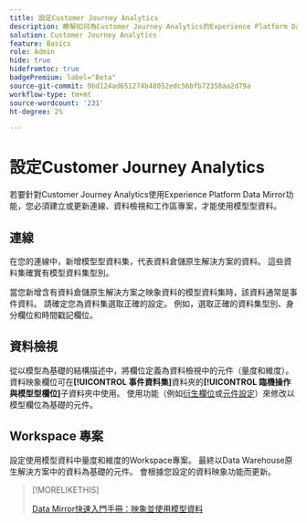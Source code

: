 ```yaml
---
title: 設定Customer Journey Analytics
description: 瞭解如何為Customer Journey Analytics的Experience Platform Data Mirror設定Customer Journey Analytics連線、資料檢視和專案
solution: Customer Journey Analytics
feature: Basics
role: Admin
hide: true
hidefromtoc: true
badgePremium: label="Beta"
source-git-commit: 9bd124ad651274b48052edc56bfb72358aa2d79a
workflow-type: tm+mt
source-wordcount: '231'
ht-degree: 2%

---
```



# 設定Customer Journey Analytics

若要針對Customer Journey Analytics使用Experience Platform Data Mirror功能，您必須建立或更新連線、資料檢視和工作區專案，才能使用模型型資料。

## 連線

在您的連線中，新增模型型資料集，代表資料倉儲原生解決方案的資料。 這些資料集確實有模型資料集型別。

當您新增含有資料倉儲原生解決方案之映象資料的模型資料集時，該資料通常是事件資料。 請確定您為資料集選取正確的設定。 例如，選取正確的資料集型別、身分欄位和時間戳記欄位。


## 資料檢視

從以模型為基礎的結構描述中，將欄位定義為資料檢視中的元件（量度和維度）。 資料映象欄位可在&#x200B;**[!UICONTROL 事件資料集]**&#x200B;資料夾的&#x200B;**[!UICONTROL 臨機操作與模型型欄位]**&#x200B;子資料夾中使用。 使用功能（例如[衍生欄位](/help/data-views/derived-fields/derived-fields.md)或[元件設定](/help/data-views/component-settings/overview.md)）來修改以模型欄位為基礎的元件。


## Workspace 專案

設定使用模型資料中量度和維度的Workspace專案。 最終以Data Warehouse原生解決方案中的資料為基礎的元件。 會根據您設定的資料映象功能而更新。

>[!MORELIKETHIS]
>
>[Data Mirror快速入門手冊：映象並使用模型資料](data-mirror.md)
>
